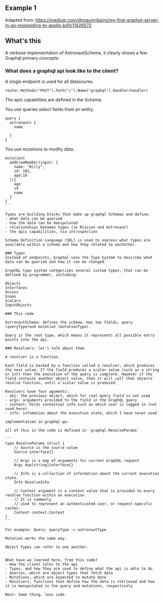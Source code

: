 ## Example 1


Adapted from: https://medium.com/@maumribeiro/my-first-graphql-server-in-go-responding-to-apollo-bd1c11426572


## What's this

A verbose implementation of AstronautSchema, it clearly shows a few Graphql primary concepts:

### What does a graphql api look like to the client?

A single endpoint is used for all datasoures.

`router.Methods("POST").Path("/").Name("graphql").Handler(handler)`

The apis capabilities are defined in the Schema.

You use queries select fields from an entity.

```
query {
  astronauts {
    name

  }
}
```

You use mutations to modfiy data.

````
mutation{
  addCrewMember(input: {
    name: "Billy",
    id: 101,
    age:10
  }){
    age
    id
    name
  }
}
```

Types are building blocks that make up graphql Schemas and define:
- what data can be queried
- how the data can be manipulated
- relationships between types (ie Mission and Astronaut)
- the apis capabilities, via introspection

Schema Definition Language (SDL) is used to express what types are available within a schema and how they related to eachother.

### Types
Instead of endpoints, Graphql uses the Type System to describe what data can be queried and how it can be changed.

GraphQL type system categorizes several custom types, that can be defined by programmer, including:

Objects
Interfaces
Unions
Enums
Scalars
InputObjects

### This code

AstronautSchema: defines the schema. Has two fields, query (queryType)and mutation (mutationType).

Query is the root type, which means it represents all possible entry points into the api.

### Resolvers: let's talk about them

A resolver is a function.

Each field is backed by a function called a resolver, which produces the next value. If the field produces a scalar value (such as a string or int) then the execution of the query is complete. However if the field contains another object value, then it will call that objects' resolve function, until a scalar value is produced. 

Resolvers have four aguments:
- obj: the previous object, which for root query field is not used
- args: arguments provided to the field in the GraphQL query
- context: holds contextual info such as which user is logged in (not used here)
- info: infomation about the execution state, which I have never used

implementation in graphql-go:

all of this in the code is defined in `graphql.ResolveParams`

```
type ResolveParams struct {
    // Source is the source value
    Source interface{}

    // Args is a map of arguments for current GraphQL request
    Args map[string]interface{}

    // Info is a collection of information about the current execution state.
    Info ResolveInfo

    // Context argument is a context value that is provided to every resolve function within an execution.
    // It is commonly
    // used to represent an authenticated user, or request-specific caches.
    Context context.Context
}
```

For example: Query: queryType -> astronautType

Mutation works the same way.

Object Types can refer to one another.


What have we learned here, from this code?
- How the client talks to the api
- Types, and how they are used to define what the api is able to do
- Queries, which are object types that fetch data
- Mutations, which are expected to mutate date
- Resolvers, functions that define how the data is retrieved and how it is manupulated in the query and mutations, respectively

Next: Same thing, less code.